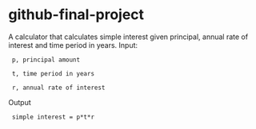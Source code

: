 # github-final-project

A calculator that calculates simple interest given principal, annual rate of interest and time period in years.
Input:


  ```
   p, principal amount
   
   t, time period in years
   
   r, annual rate of interest
   ```
Output

  ```
   simple interest = p*t*r
